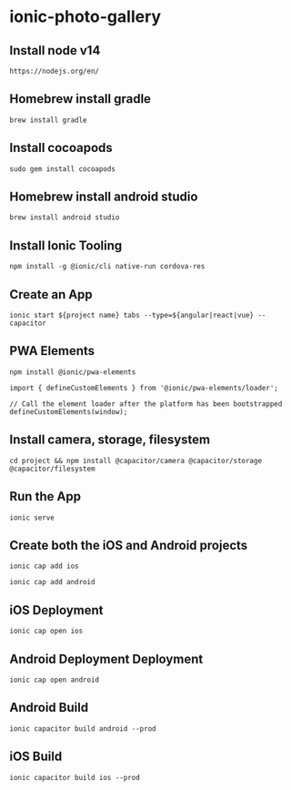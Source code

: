 # ionic-photo-gallery

## Install node v14
```
https://nodejs.org/en/
```
## Homebrew install gradle
```
brew install gradle
```

## Install cocoapods
```
sudo gem install cocoapods
```
## Homebrew install android studio
```
brew install android studio
```

## Install Ionic Tooling

```
npm install -g @ionic/cli native-run cordova-res
```

## Create an App

```
ionic start ${project name} tabs --type=${angular|react|vue} --capacitor
```

## PWA Elements

```
npm install @ionic/pwa-elements
```

```
import { defineCustomElements } from '@ionic/pwa-elements/loader';

// Call the element loader after the platform has been bootstrapped
defineCustomElements(window);
```

## Install camera, storage, filesystem
```
cd project && npm install @capacitor/camera @capacitor/storage @capacitor/filesystem
```

## Run the App

```
ionic serve
```

## Create both the iOS and Android projects

```
ionic cap add ios
```

```
ionic cap add android
```

## iOS Deployment
```
ionic cap open ios
```

## Android Deployment Deployment
```
ionic cap open android
```


## Android Build
```
ionic capacitor build android --prod
```


## iOS Build
```
ionic capacitor build ios --prod
```
